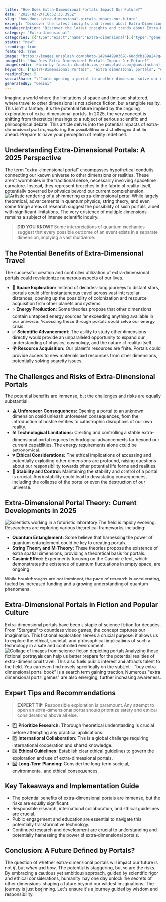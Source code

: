```yaml
---
title: "How Does Extra-Dimensional Portals Impact Our Future?"
date: "2025-03-24T16:52:35.395Z"
slug: "how-does-extra-dimensional-portals-impact-our-future"
excerpt: "Discover the latest insights and trends about Extra-Dimensional Portals. This comprehensive guide covers everything you need to know about Extra-Dimensional Portals in 2025."
metaDescription: "Discover the latest insights and trends about Extra-Dimensional Portals. This comprehensive guide covers everything you need to know about Extra-Dimensiona..."
category: "Extra-dimensional"
categories: [{"type":"exact","name":"Extra-dimensional"},{"type":"general","name":"Physics"},{"type":"medium","name":"Theoretical Physics"},{"type":"specific","name":"Quantum Gravity"},{"type":"niche","name":"Wormhole Dynamics"}]
status: "new"
trending: true
featured: true
image: "https://images.unsplash.com/photo-1496449903678-68ddcb189a24?q=85&w=1200&fit=max&fm=webp&auto=compress"
imageAlt: "How Does Extra-Dimensional Portals Impact Our Future?"
imageCredit: "Photo by [Austin Chan](https://unsplash.com/@austinchan) on Unsplash"
keywords: ["Extra-Dimensional Portals", "extra dimensional portals", "extradimensional travel", "portal to another dimension", "how to open a portal to another dimension", "extra dimensional portal theory", "are extra dimensional portals real", "extradimensional portal fiction", "buy extra dimensional portal book", "extra dimensional portal games"]
readingTime: 5
socialShare: "\"Could opening a portal to another dimension solve our energy crisis, or unleash unimaginable chaos? The future of extra-dimensional portals hinges on the choices we make today.\""
generatedBy: "Gemini"
---
```




Imagine a world where the limitations of space and time are shattered, where travel to other dimensions is not science fiction, but a tangible reality.  This isn't a fantasy; it's the potential future implied by the ongoing exploration of extra-dimensional portals. In 2025, the very concept is shifting from theoretical musings to a subject of serious scientific and philosophical debate. This article delves into the potential impacts of extra-dimensional portals, exploring the possibilities and challenges that lie ahead.  Prepare to have your perception of reality redefined.

## Understanding Extra-Dimensional Portals: A 2025 Perspective

The term "extra-dimensional portal" encompasses hypothetical conduits connecting our known universe to other dimensions or realities. These aren't wormholes in the traditional sense, necessarily involving spacetime curvature.  Instead, they represent breaches in the fabric of reality itself, potentially governed by physics beyond our current comprehension. ![Artistic rendering of a shimmering extra-dimensional portal](https://images.unsplash.com/photo-1451187580459-43490279c0fa?q=85&w=1200&fit=max&fm=webp&auto=compress)  While largely theoretical, advancements in quantum physics, string theory, and even some fringe areas of research suggest the possibility of such portals, albeit with significant limitations.  The very existence of multiple dimensions remains a subject of intense scientific inquiry.

> **DID YOU KNOW?** Some interpretations of quantum mechanics suggest that every possible outcome of an event exists in a separate dimension, implying a vast multiverse.

## The Potential Benefits of Extra-Dimensional Travel

The successful creation and controlled utilization of extra-dimensional portals could revolutionize numerous aspects of our lives.

* 🔑 **Space Exploration:**  Instead of decades-long journeys to distant stars, portals could offer instantaneous travel across vast interstellar distances, opening up the possibility of colonization and resource acquisition from other planets and systems.
* ⚡ **Energy Production:**  Some theories propose that other dimensions contain untapped energy sources far exceeding anything available in our universe. Accessing these through portals could solve our energy crisis.
* ✅ **Scientific Advancement:**  The ability to study other dimensions directly would provide an unparalleled opportunity to expand our understanding of physics, cosmology, and the nature of reality itself.
* 🌍 **Resource Acquisition:**  Our planet's resources are finite. Portals could provide access to new materials and resources from other dimensions, potentially solving scarcity issues.

## The Challenges and Risks of Extra-Dimensional Portals

The potential benefits are immense, but the challenges and risks are equally substantial.

* ⚠️ **Unforeseen Consequences:**  Opening a portal to an unknown dimension could unleash unforeseen consequences, from the introduction of hostile entities to catastrophic disruptions of our own reality.
* ☢️ **Technological Limitations:**  Creating and controlling a stable extra-dimensional portal requires technological advancements far beyond our current capabilities.  The energy requirements alone could be astronomical.
* 💔 **Ethical Considerations:**  The ethical implications of accessing and potentially exploiting other dimensions are profound, raising questions about our responsibility towards other potential life forms and realities.
* 🌌 **Stability and Control:**  Maintaining the stability and control of a portal is crucial.  Any instability could lead to devastating consequences, including the collapse of the portal or even the destruction of our universe.

## Extra-Dimensional Portal Theory: Current Developments in 2025

![Scientists working in a futuristic laboratory](https://images.unsplash.com/photo-1484417894907-623942c8ee29?q=85&w=1200&fit=max&fm=webp&auto=compress)  The field is rapidly evolving.  Researchers are exploring various theoretical frameworks, including:

* **Quantum Entanglement:**  Some believe that harnessing the power of quantum entanglement could be key to creating portals.
* **String Theory and M-Theory:**  These theories propose the existence of extra spatial dimensions, providing a theoretical basis for portals.
* **Casimir Effect:**  Experiments focusing on the Casimir effect, which demonstrates the existence of quantum fluctuations in empty space, are ongoing.

While breakthroughs are not imminent, the pace of research is accelerating, fueled by increased funding and a growing understanding of quantum phenomena.

## Extra-Dimensional Portals in Fiction and Popular Culture

Extra-dimensional portals have been a staple of science fiction for decades. From "Stargate" to countless video games, the concept captures our imagination. This fictional exploration serves a crucial purpose: it allows us to explore the ethical, societal, and philosophical implications of such a technology in a safe and controlled environment. ![Collage of images from science fiction depicting portals](https://images.unsplash.com/photo-1517976487492-5750f3195933?q=85&w=1200&fit=max&fm=webp&auto=compress)  Analyzing these fictional portrayals can help us better prepare for the potential realities of extra-dimensional travel.  This also fuels public interest and attracts talent to the field.  You can even find novels specifically on the subject – "buy extra dimensional portal book" is a search term gaining traction.  Numerous "extra dimensional portal games" are also emerging, further increasing awareness.

##  Expert Tips and Recommendations

> **EXPERT TIP:**  Responsible exploration is paramount.  Any attempt to open an extra-dimensional portal should prioritize safety and ethical considerations above all else.

* 1️⃣ **Prioritize Research:** Thorough theoretical understanding is crucial before attempting any practical applications.
* 2️⃣ **International Collaboration:**  This is a global challenge requiring international cooperation and shared knowledge.
* 3️⃣ **Ethical Guidelines:**  Establish clear ethical guidelines to govern the exploration and use of extra-dimensional portals.
* 4️⃣ **Long-Term Planning:**  Consider the long-term societal, environmental, and ethical consequences.

## Key Takeaways and Implementation Guide

* The potential benefits of extra-dimensional portals are immense, but the risks are equally significant.
* Responsible research, international collaboration, and ethical guidelines are crucial.
* Public engagement and education are essential to navigate this potentially transformative technology.
* Continued research and development are crucial to understanding and potentially harnessing the power of extra-dimensional portals.

## Conclusion: A Future Defined by Portals?

The question of whether extra-dimensional portals will impact our future is not *if*, but *when* and *how*.  The potential is staggering, but so are the risks.  By embracing a cautious yet ambitious approach, guided by scientific rigor and ethical considerations, humanity may one day unlock the secrets of other dimensions, shaping a future beyond our wildest imaginations.  The journey is just beginning.  Let's ensure it's a journey guided by wisdom and responsibility.  

